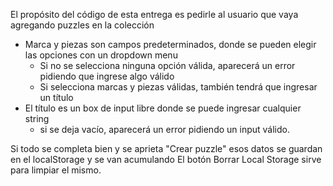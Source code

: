 El propósito del código de esta entrega es pedirle al usuario que vaya agregando puzzles en la colección
- Marca y piezas son campos predeterminados, donde se pueden elegir las opciones con un dropdown menu
    - Si no se selecciona ninguna opción válida, aparecerá un error pidiendo que ingrese algo válido
    - Si selecciona marcas y piezas válidas, también tendrá que ingresar un título
- El título es un box de input libre donde se puede ingresar cualquier string
    - si se deja vacío, aparecerá un error pidiendo un input válido.

Si todo se completa bien y se aprieta "Crear puzzle" esos datos se guardan en el localStorage y se van acumulando 
El botón Borrar Local Storage sirve para limpiar el mismo.
